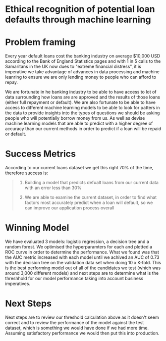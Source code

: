 # Ethical recognition of potential loan defaults through machine learning

# Problem framing

Every year default loans cost the banking industry on average $10,000 USD according to the Bank of England Statistics pages and with 1 in 5 calls to the Samaritans in the UK now dues to "extreme financial distress", it is imperative we take advantage of advances in data processing and machine leanring to ensure we are only lending money to people who can afford to repay.

We are fortunate in he banking industry to be able to have access to lot of data surrounding how loans are are approved and the results of those loans (either full repayment or default). We are also fortunate to be able to have access to different machine learning models to be able to look for patters in the data to provide insights into the types of questions we should be asking people who will potentially borrow money from us. As well as devise machine learning models that are able to predict with a higher degree of accuracy than our current methods in order to predict if a loan will be repaid or default.

# Success Metrics

According to our current loans dataset we get this right 70% of the time, therefore success is:

>1) Building a model that predicts defualt loans from our current data with an error less than 30%
>
>2) We are able to examine the current dataset, in order to find what factors most accurately predict when a loan will default, so we can improve our application process overall


# Winning Model

We have evaluated 3 models: logistic regression, a decision tree and a random forest. We optimised the hyperparamters for each and plotted a ROC curve in order to determine the performance. What we found was that the AUC metric increased with each model until we achived an AUC of 0.73 with the decision tree on the validation data set when doing 10 x K-fold. This is the best performing model out of all of the candidates we test (which was around 3,000 different models) and next steps are to determine what is the threshhold for our model performance taking into account business imperatives.

# Next Steps

Next steps are to review our threshold calculation above as it doesn't seem correct and to review the performance of the model against the test dataset, which is something we would have done if we had more time. Assuming satisfactory performance we would then put this into production.
